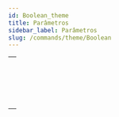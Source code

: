 ```yaml
---
id: Boolean_theme
title: Parâmetros
sidebar_label: Parâmetros
slug: /commands/theme/Boolean
---
```


|                                                                                 |
| ------------------------------------------------------------------------------- |
| [<!-- INCLUDE #_command_.Bool.Syntax -->](../../commands-legacy/bool.md)<br/>   |
| [<!-- INCLUDE #_command_.False.Syntax -->](../../commands-legacy/false.md)<br/> |
| [<!-- INCLUDE #_command_.Not.Syntax -->](../../commands-legacy/not.md)<br/>     |
| [<!-- INCLUDE #_command_.True.Syntax -->](../../commands-legacy/true.md)<br/>   |
